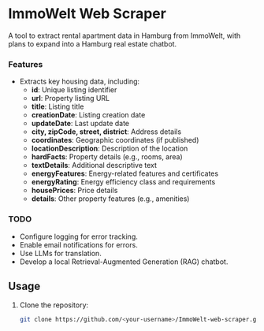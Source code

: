 # ImmoWelt Web Scraper

A tool to extract rental apartment data in Hamburg from ImmoWelt, with plans to expand into a Hamburg real estate chatbot.

### Features
- Extracts key housing data, including:
  - **id**: Unique listing identifier
  - **url**: Property listing URL
  - **title**: Listing title
  - **creationDate**: Listing creation date
  - **updateDate**: Last update date
  - **city, zipCode, street, district**: Address details
  - **coordinates**: Geographic coordinates (if published)
  - **locationDescription**: Description of the location
  - **hardFacts**: Property details (e.g., rooms, area)
  - **textDetails**: Additional descriptive text
  - **energyFeatures**: Energy-related features and certificates
  - **energyRating**: Energy efficiency class and requirements
  - **housePrices**: Price details
  - **details**: Other property features (e.g., amenities)
    
### TODO
- Configure logging for error tracking.
- Enable email notifications for errors.
- Use LLMs for translation.
- Develop a local Retrieval-Augmented Generation (RAG) chatbot.

## Usage
1. Clone the repository:
   ```bash
   git clone https://github.com/<your-username>/ImmoWelt-web-scraper.git

